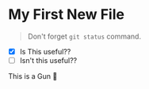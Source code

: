 # My First New File
> Don't forget `git status` command.

- [x] Is This useful??
- [ ] Isn't this useful??

This is a Gun :gun: